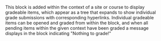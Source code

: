 This block is added within the context of a site or course to display gradeable items, which appear as a tree that expands to show individual grade submissions with corresponding hyperlinks.  Individual gradeable items can be opened and graded from within the block, and when all pending items within the given context have been graded a message displays in the block indicating "Nothing to grade!"